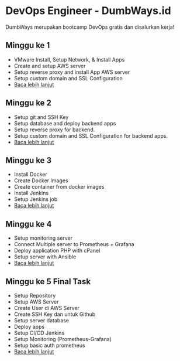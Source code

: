 # DevOps Engineer - DumbWays.id
DumbWays merupakan bootcamp DevOps gratis dan disalurkan kerja!

## Minggu ke 1
- VMware Install, Setup Network, & Install Apps
- Create and setup AWS server
- Setup reverse proxy and install App AWS server
- Setup custom domain and SSL Configuration
- [Baca lebih lanjut](Devops_week1/Readme.md)

## Minggu ke 2
- Setup git and SSH Key
- Setup database and deploy backend apps
- Setup reverse proxy for backend.
- Setup custom domain and SSL Configuration for backend apps.
- [Baca lebih lanjut](Devops_week2/Readme.md)

## Minggu ke 3
- Install Docker
- Create Docker Images
- Create container from docker images
- Install Jenkins
- Setup Jenkins job
- [Baca lebih lanjut](Devops_week3/Readme.md)

## Minggu ke 4
- Setup monitoring server
- Connect Multiple server to Prometheus + Grafana
- Deploy application PHP with cPanel
- Setup server with Ansible
- [Baca lebih lanjut](https://github.com/ogak/Dumbways/tree/main/Devops_week4)

## Minggu ke 5 Final Task
- Setup Repository
- Setup AWS Server
- Create User di AWS Server
- Create SSH Key dan untuk Github
- Setup server database
- Deploy apps
- Setup CI/CD Jenkins
- Setup Monitoring (Prometheus-Grafana)
- Setup basic auth prometheus
- [Baca lebih lanjut](https://github.com/ogak/Dumbways/tree/main/Devops_week_final_task)
